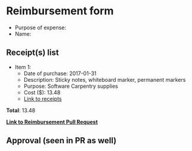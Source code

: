 
# Reimbursement form

- Purpose of expense:
- Name:

## Receipt(s) list

<!-- Replace the below example, following the format provided, and adding items as needed -->

<!-- Example -->
- Item 1:
    - Date of purchase: 2017-01-31
    - Description: Sticky notes, whiteboard marker, permanent markers
    - Purpose: Software Carpentry supplies
    - Cost ($): 13.48
    - [Link to receipts](https://github.com/UofTCoders/council/blob/master/treasurer/receipts/2017-01-31-SWC-Supplies-Maddy.pdf)

**Total**: 13.48
    
**[Link to Reimbursement Pull Request](https://github.com/UofTCoders/council/pull/71)**

## Approval (seen in PR as well)
